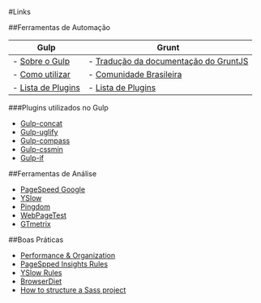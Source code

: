 #Links

##Ferramentas de Automação 

Gulp  | Grunt
------------- | -------------
- [Sobre o Gulp](http://gulpjs.com/)  | - [Tradução da documentação do GruntJS](https://github.com/gruntbrasil/grunt-docs)
- [Como utilizar](https://github.com/gulpjs/gulp/blob/master/docs/getting-started.md)  | - [Comunidade Brasileira](https://github.com/gruntbrasil)
- [Lista de Plugins](http://gratimax.github.io/search-gulp-plugins/)  | - [Lista de Plugins](http://gruntjs.com/plugins)

###Plugins utilizados no Gulp
- [Gulp-concat](https://www.npmjs.org/package/gulp-concat)
- [Gulp-uglify](https://www.npmjs.org/package/gulp-uglify)
- [Gulp-compass](https://www.npmjs.org/package/gulp-compass)
- [Gulp-cssmin](https://www.npmjs.org/package/gulp-cssmin)
- [Gulp-if](https://www.npmjs.org/package/gulp-if)

##Ferramentas de Análise
- [PageSpeed Google](https://developers.google.com/speed/pagespeed/)
- [YSlow](https://developer.yahoo.com/yslow/)
- [Pingdom](http://tools.pingdom.com/fpt/)
- [WebPageTest](http://www.webpagetest.org/)
- [GTmetrix](http://gtmetrix.com/)

##Boas Práticas

- [Performance & Organization](http://learn.shayhowe.com/advanced-html-css/performance-organization/)
- [PageSpped Insights Rules](https://developers.google.com/speed/docs/insights/rules)
- [YSlow Rules](https://developer.yahoo.com/performance/rules.html)
- [BrowserDiet](http://browserdiet.com/pt/)
- [How to structure a Sass project](http://thesassway.com/beginner/how-to-structure-a-sass-project)
